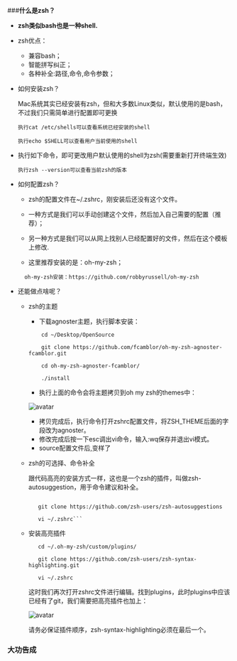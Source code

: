 ###**什么是zsh？**
- **zsh类似bash也是一种shell.**

- zsh优点：
    - 兼容bash；
    - 智能拼写纠正；
    - 各种补全:路径,命令,命令参数；
- 如何安装zsh？
    
    Mac系统其实已经安装有zsh，但和大多数Linux类似，默认使用的是bash，不过我们只需简单进行配置即可更换
    ```angular2html
    执行cat /etc/shells可以查看系统已经安装的shell
  
  执行echo $SHELL可以查看用户当前使用的shell
     ```
  
- 执行如下命令，即可更改用户默认使用的shell为zsh(需要重新打开终端生效)
    
    ```angular2html
    执行zsh --version可以查看当前zsh的版本
    ```
  
- 如何配置zsh？

    - zsh的配置文件在~/.zshrc，刚安装后还没有这个文件。

    - 一种方式是我们可以手动创建这个文件，然后加入自己需要的配置（推荐）；
    
    - 另一种方式是我们可以从网上找别人已经配置好的文件，然后在这个模板上修改.
    
    - 这里推荐安装的是：oh-my-zsh；
    
    ```angular2html
      oh-my-zsh安装：https://github.com/robbyrussell/oh-my-zsh
    ```
  
- 还能做点啥呢？

    - zsh的主题
    
        - 下载agnoster主题，执行脚本安装：
    
        ```
            cd ~/Desktop/OpenSource
            
            git clone https://github.com/fcamblor/oh-my-zsh-agnoster-fcamblor.git
            
            cd oh-my-zsh-agnoster-fcamblor/
            
            ./install
    
        ```
  
        - 执行上面的命令会将主题拷贝到oh my zsh的themes中：
        
        ![avatar](http://upload-images.jianshu.io/upload_images/2411388-2f0643a027beb707.png)
       
        - 拷贝完成后，执行命令打开zshrc配置文件，将ZSH_THEME后面的字段改为agnoster。
        - 修改完成后按一下esc调出vi命令，输入:wq保存并退出vi模式。
        - source配置文件后,变样了
    - zsh的可选择、命令补全
    
        跟代码高亮的安装方式一样，这也是一个zsh的插件，叫做zsh-autosuggestion，用于命令建议和补全。
        
        ```cd ~/.oh-my-zsh/custom/plugins/
           
           git clone https://github.com/zsh-users/zsh-autosuggestions
           
           vi ~/.zshrc```
      
    - 安装高亮插件
    
        ```
           cd ~/.oh-my-zsh/custom/plugins/
           
           git clone https://github.com/zsh-users/zsh-syntax-highlighting.git
           
           vi ~/.zshrc
        ```
        这时我们再次打开zshrc文件进行编辑。找到plugins，此时plugins中应该已经有了git，我们需要把高亮插件也加上：
        
        ![avatar](http://upload-images.jianshu.io/upload_images/2411388-57a605b95bc03af4.png)
        
        请务必保证插件顺序，zsh-syntax-highlighting必须在最后一个。
        
        
### 大功告成

        
        
    
